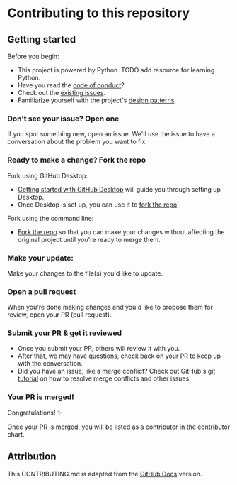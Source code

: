 # Contributing to this repository <!-- omit in toc -->

## Getting started <!-- omit in toc -->

Before you begin:
- This project is powered by Python. TODO add resource for learning Python.
- Have you read the [code of conduct](CODE_OF_CONDUCT.md)?
- Check out the [existing issues](https://github.com/github/docs/issues).
- Familiarize yourself with the project's [design patterns](/design-patterns.md).

### Don't see your issue? Open one

If you spot something new, open an issue. We'll use the issue to have a conversation about the problem you want to fix.

### Ready to make a change? Fork the repo

Fork using GitHub Desktop:

- [Getting started with GitHub Desktop](https://docs.github.com/en/desktop/installing-and-configuring-github-desktop/getting-started-with-github-desktop) will guide you through setting up Desktop.
- Once Desktop is set up, you can use it to [fork the repo](https://docs.github.com/en/desktop/contributing-and-collaborating-using-github-desktop/cloning-and-forking-repositories-from-github-desktop)!

Fork using the command line:

- [Fork the repo](https://docs.github.com/en/github/getting-started-with-github/fork-a-repo#fork-an-example-repository) so that you can make your changes without affecting the original project until you're ready to merge them.

### Make your update:

Make your changes to the file(s) you'd like to update. 

### Open a pull request

When you're done making changes and you'd like to propose them for review, open your PR (pull request).

### Submit your PR & get it reviewed
- Once you submit your PR, others will review it with you.
- After that, we may have questions, check back on your PR to keep up with the conversation.
- Did you have an issue, like a merge conflict? Check out GitHub's [git tutorial](https://lab.github.com/githubtraining/managing-merge-conflicts) on how to resolve merge conflicts and other issues.

### Your PR is merged!
Congratulations! :sparkles:

Once your PR is merged, you will be listed as a contributor in the contributor chart.


## Attribution

This CONTRIBUTING.md is adapted from the [GitHub
Docs](https://github.com/github/docs/blob/main/CONTRIBUTING.md) version.
